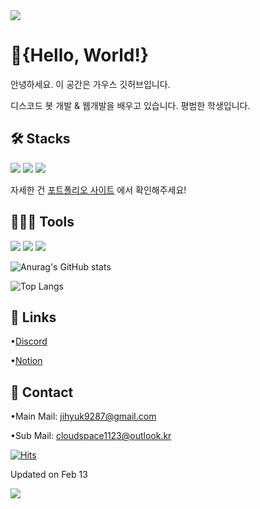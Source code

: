 <img src="https://capsule-render.vercel.app/api?type=waving&color=BDBDC8&height=150&section=header" />

# 🎉{Hello, World!} 
안녕하세요. 이 공간은 가우스 깃허브입니다.

디스코드 봇 개발 & 웹개발을 배우고 있습니다.
평범한 학생입니다.

## 🛠️ Stacks
<img src="https://img.shields.io/badge/Python-3766AB?style=flat-square&logo=Python&logoColor=white"/> <img src="https://img.shields.io/badge/Javascript-F7DF1E?style=flat-square&logo=Javascript&logoColor=white"/> <img src="https://img.shields.io/badge/Node.js-339933?style=flat-square&logo=Node.js&logoColor=white"/>

자세한 건 [포트폴리오 사이트](https://devspec.xyz/) 에서 확인해주세요!

## 👨🏻‍💻 Tools
<img src="https://img.shields.io/badge/Visual Studio Code-007ACC?style=flat-square&logo=Visual Studio Code&logoColor=white"/> <img src="https://img.shields.io/badge/GitHub-181717?style=flat-square&logo=GitHub&logoColor=white"/> <img src="https://img.shields.io/badge/replit-F26207?style=flat-square&logo=replit&logoColor=white"/>

![Anurag's GitHub stats](https://github-readme-stats.vercel.app/api?username=clwlgur&show_icons=true&theme=tokyonight)

![Top Langs](https://github-readme-stats.vercel.app/api/top-langs/?username=clwlgur&layout=compact&theme=tokyonight)


## 🔗 Links
•[Discord](https://discord.com/channels/@clwlgur)

•[Notion](https://pickled-emperor-9ab.notion.site/e73cfebf5e174793a71b2e42caf59c17?pvs=4)

## 🏬 Contact
•Main Mail: jihyuk9287@gmail.com

•Sub Mail: cloudspace1123@outlook.kr

[![Hits](https://hits.seeyoufarm.com/api/count/incr/badge.svg?url=https%3A%2F%2Fgithub.com%2Fclwlgur&count_bg=%23859092&title_bg=%23555555&icon=&icon_color=%23E7E7E7&title=hits&edge_flat=false)](https://hits.seeyoufarm.com)

Updated on Feb 13

<img src="https://capsule-render.vercel.app/api?type=waving&color=BDBDC8&height=150&section=footer" />
